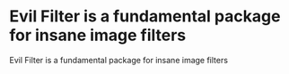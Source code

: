 Evil Filter is a fundamental package for insane image filters
==============================

Evil Filter is a fundamental package for insane image filters